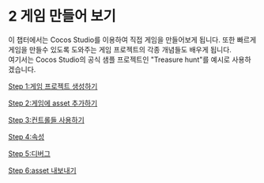 # 2 게임 만들어 보기

이 챕터에서는 Cocos Studio를 이용하여 직접 게임을 만들어보게 됩니다. 또한 빠르게 게임을 만들수 있도록 도와주는 게임 프로젝트의 각종 개념들도 배우게 됩니다.<br>
여기서는 Cocos Studio의 공식 샘플 프로젝트인 "Treasure hunt"를 예시로 사용하겠습니다.

[Step 1:게임 프로젝트 생성하기](../new-game/en.md)

[Step 2:게임에 asset 추가하기](../add-resources/about/en.md)

[Step 3:컨트롤들 사용하기](../use-controls/about/en.md)

[Step 4:속성](../properties/about/en.md)

[Step 5:디버그](../debug/ko.md)

[Step 6:asset 내보내기](../publish-game/about/en.md)
